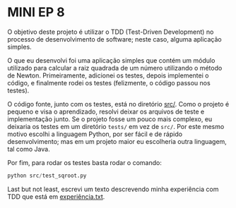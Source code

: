 # MINI EP 8

O objetivo deste projeto é utilizar o TDD (Test-Driven Development) no  processo
de desenvolvimento de software; neste caso, alguma aplicação simples.

O que eu desenvolvi foi uma aplicação simples que  contém  um  módulo  utilizado
para calcular a raiz quadrada de  um  número  utilizando  o  método  de  Newton.
Primeiramente, adicionei os testes, depois implementei o  código,  e  finalmente
rodei os testes (felizmente, o código passou nos testes).

O código fonte, junto com os testes, está no  diretório  [src/](./src).  Como  o
projeto é pequeno e visa o aprendizado, resolvi deixar os arquivos  de  teste  e
implementação junto. Se o projeto fosse um pouco mais complexo, eu  deixaria  os
testes em um diretório `tests/` em vez de `src/`. Por este mesmo motivo  escolhi
a linguagem Python, por ser  fácil  e  de  rápido  desenvolvimento;  mas  em  um
projeto maior eu escolheria outra linguagem, tal como Java.

Por fim, para rodar os testes basta rodar o comando:

```python
python src/test_sqroot.py
```

Last but not least, escrevi um texto descrevendo minha experiência com  TDD  que
está em [experiência.txt](./experiência.txt).
